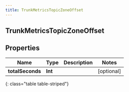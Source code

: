 ```yaml
---
title: TrunkMetricsTopicZoneOffset
---
```

## TrunkMetricsTopicZoneOffset

## Properties

|Name | Type | Description | Notes|
|------------ | ------------- | ------------- | -------------|
| **totalSeconds** | **Int** |  | [optional] |
{: class="table table-striped"}



